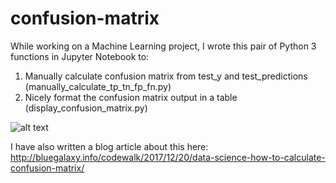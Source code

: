# confusion-matrix
While working on a Machine Learning project, I wrote this pair of Python 3 functions in Jupyter Notebook to:

1. Manually calculate confusion matrix from test_y and test_predictions (manually_calculate_tp_tn_fp_fn.py)
2. Nicely format the confusion matrix output in a table (display_confusion_matrix.py)

![alt text](http://bluegalaxy.info/images/confusion_matrix_table1.jpg)

I have also written a blog article about this here:<BR>
http://bluegalaxy.info/codewalk/2017/12/20/data-science-how-to-calculate-confusion-matrix/
